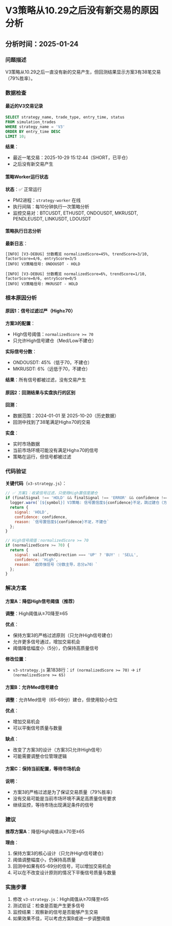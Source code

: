 # V3策略从10.29之后没有新交易的原因分析

## 分析时间：2025-01-24

### 问题描述

V3策略从10.29之后一直没有新的交易产生，但回测结果显示方案3有38笔交易（79%胜率）。

### 数据检查

#### 最近的V3交易记录

```sql
SELECT strategy_name, trade_type, entry_time, status 
FROM simulation_trades 
WHERE strategy_name = 'V3' 
ORDER BY entry_time DESC 
LIMIT 10;
```

**结果**：
- 最近一笔交易：2025-10-29 15:12:44（SHORT，已平仓）
- 之后没有新交易产生

#### 策略Worker运行状态

**状态**：✅ 正常运行
- PM2进程：`strategy-worker` 在线
- 执行间隔：每10分钟执行一次策略分析
- 监控交易对：BTCUSDT, ETHUSDT, ONDOUSDT, MKRUSDT, PENDLEUSDT, LINKUSDT, LDOUSDT

#### 策略执行日志分析

**最新日志**：
```
[INFO] [V3-DEBUG] 分数概览 normalizedScore=45%, trendScore=3/10, factorScore=4/6, entryScore=3/5
[INFO] V3策略信号: ONDOUSDT - HOLD

[INFO] [V3-DEBUG] 分数概览 normalizedScore=6%, trendScore=1/10, factorScore=0/6, entryScore=0/5
[INFO] V3策略信号: MKRUSDT - HOLD
```

### 根本原因分析

#### 原因1：信号过滤过严（High≥70）

**方案3的配置**：
- High信号阈值：`normalizedScore >= 70`
- 只允许High信号建仓（Med/Low不建仓）

**实际信号分数**：
- ONDOUSDT: 45%（低于70，不建仓）
- MKRUSDT: 6%（远低于70，不建仓）

**结果**：所有信号都被过滤，没有交易产生

#### 原因2：回测结果与实盘执行的区别

**回测**：
- 数据范围：2024-01-01 至 2025-10-20（历史数据）
- 回测中找到了38笔满足High≥70的交易

**实盘**：
- 实时市场数据
- 当前市场环境可能没有满足High≥70的信号
- 策略在运行，但信号都被过滤

### 代码验证

**关键代码**（`v3-strategy.js`）：

```javascript
// ✅ 方案1：收紧信号过滤，只使用High置信度建仓
if (finalSignal !== 'HOLD' && finalSignal !== 'ERROR' && confidence !== 'High') {
  logger.warn(`[${symbol}] V3策略: 信号置信度${confidence}不足，跳过建仓（方案1：只允许High置信度建仓）`);
  return {
    signal: 'HOLD',
    confidence: confidence,
    reason: `信号置信度${confidence}不足，不建仓`
  };
}

// High信号阈值：normalizedScore >= 70
if (normalizedScore >= 70) {
  return {
    signal: validTrendDirection === 'UP' ? 'BUY' : 'SELL',
    confidence: 'High',
    reason: `趋势强信号（分数主导，总分≥70）`
  };
}
```

### 解决方案

#### 方案A：降低High信号阈值（推荐）

**调整**：High阈值从≥70降至≥65

**优点**：
- 保持方案3的严格过滤原则（只允许High信号建仓）
- 允许更多信号通过，增加交易机会
- 阈值降低幅度小（5分），仍保持高质量信号

**修改位置**：
- `v3-strategy.js` 第1838行：`if (normalizedScore >= 70)` → `if (normalizedScore >= 65)`

#### 方案B：允许Med信号建仓

**调整**：允许Med信号（65-69分）建仓，但使用较小仓位

**优点**：
- 增加交易机会
- 可以平衡信号质量与数量

**缺点**：
- 改变了方案3的设计（方案3只允许High信号）
- 可能需要调整仓位管理逻辑

#### 方案C：保持当前配置，等待市场机会

**说明**：
- 方案3的严格过滤是为了保证交易质量（79%胜率）
- 没有交易可能是当前市场环境不满足高质量信号要求
- 继续监控，等待市场出现满足条件的信号

### 建议

**推荐方案A**：降低High阈值从≥70至≥65

**理由**：
1. 保持方案3的核心设计（只允许High信号建仓）
2. 阈值调整幅度小，仍保持高质量
3. 回测中如果有65-69分的信号，可以增加交易机会
4. 可以在不改变设计原则的情况下平衡信号质量与数量

### 实施步骤

1. 修改 `v3-strategy.js`：High阈值从≥70降至≥65
2. 测试验证：检查是否能产生更多信号
3. 监控结果：观察新的信号是否能够产生交易
4. 如果效果不佳，可以考虑方案B或进一步调整阈值

